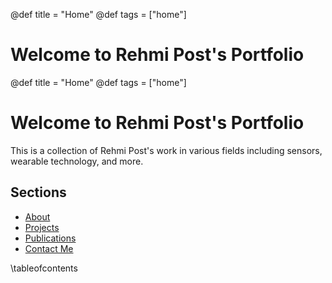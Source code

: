 @def title = "Home"
@def tags = ["home"]

# Welcome to Rehmi Post's Portfolio

@def title = "Home"
@def tags = ["home"]

# Welcome to Rehmi Post's Portfolio

This is a collection of Rehmi Post's work in various fields including sensors, wearable technology, and more.

## Sections

* [About](/about/)
* [Projects](/projects/)
* [Publications](/publications/)
* [Contact Me](/contact-me/)

\tableofcontents